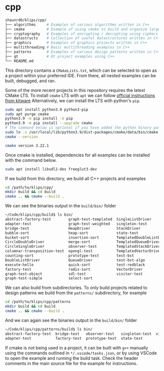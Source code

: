 # cpp

```bash
shaunrd0/klips/cpp/
├── algorithms     # Examples of various algorithms written in C++
├── cmake          # Example of using cmake to build and organize larger projects
├── cryptography   # Examples of encrypting / decrypting using ciphers in C++
├── datastructs    # Collection of useful datastructures written in C++
├── graphics       # Examples of graphics projects written in C++
├── multithreading # Basic multithreading examples in C++
├── patterns       # Examples of various design patterns written in C++
├── qt             # Qt project examples using C++
└── README.md
```

This directory contains a `CMakeLists.txt`, which can be selected to open as a
project within your preferred IDE. From there, all nested examples can be built,
debugged, and ran.

Some of the more recent projects in this repository requires the latest CMake LTS.
To install `cmake` LTS with `apt` we can follow [official instructions from kitware](https://apt.kitware.com/)
Alternatively, we can install the LTS with python's `pip`.
```bash
sudo apt install python3.9 python3-pip
sudo apt purge cmake
python3.9 -m pip install -U pip
python3.9 -m pip install --upgrade cmake
# The command below is optional if you have added the python binary path to your PATH environment variable
sudo ln -s /usr/local/lib/python3.9/dist-packages/cmake/data/bin/cmake /usr/bin/
cmake --version

cmake version 3.22.1
```

Once cmake is installed, dependencies for all examples can be installed with the command below.
```bash
sudo apt install libsdl2-dev freeglut3-dev
```

If we build from this directory, we build all C++ projects and examples
```bash
cd /path/to/klips/cpp/
mkdir build && cd build
cmake .. && cmake --build .
```

We can see the binaries output in the `build/bin/` folder
```bash
~/Code/klips/cpp/build$ ls bin/
abstract-factory-test        graph-test-templated  SingleListDriver
adapter-test                 graph-test-weighted   singleton-test
bridge-test                  HeapDriver            StackDriver
bubble-sort                  heap-sort             state-test
bucket-sort                  insertion-sort        TemplatedDoubleListDriver
CircleDoubleDriver           merge-sort            TemplatedQueueDriver
CircleSingleDriver           observer-test         TemplatedStackDriver
columnar-transposition-test  opengl-test           TemplatedVectorDriver
counting-sort                prototype-test        test-bst
DoubleListDriver             QueueDriver           test-bst-algo
execute-hello                quick-sort            test-redblack
factory-test                 radix-sort            VectorDriver
graph-test-object            sdl-test              visitor-test
graph-test-simple            select-sort
```

We can also build from subdirectories.
To only build projects related to design patterns we build from the `patterns/` subdirectory, for example
```bash
cd /path/to/klips/cpp/patterns
mkdir build && cd build
cmake .. && cmake --build .
```

And we can again see the binaries output in the `build/bin/` folder
```bash
~/Code/klips/cpp/patterns/build$ ls bin/
abstract-factory-test  bridge-test   observer-test   singleton-test  visitor-test
adapter-test           factory-test  prototype-test  state-test
```

If cmake is not being used in a project, it can be built with `g++` manually using
the commands outlined in `*/.vscode/tasks.json`, or by using VSCode to open the example
and running the build task.
Check the header comments in the main source file for the example for instructions.
